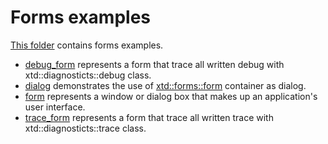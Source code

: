# Forms examples

[This folder](.) contains forms examples.

* [debug_form](debug_form/README.md) represents a form that trace all written debug with xtd::diagnosticts::debug class.
* [dialog](dialog/README.md) demonstrates the use of [xtd::forms::form](../../../src/xtd_forms/include/xtd/forms/form.hpp) container as dialog.
* [form](form/README.md) represents a window or dialog box that makes up an application's user interface.
* [trace_form](trace_form/README.md) represents a form that trace all written trace with xtd::diagnosticts::trace class.
